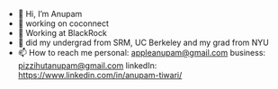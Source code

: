 - 👋 Hi, I’m Anupam 
- 👀 working on coconnect 
- 💁 Working at BlackRock 
- 🌱 did my undergrad from SRM, UC Berkeley and my grad from NYU
- 📫 How to reach me personal: appleanupam@gmail.com business: pizzihutanupam@gmail.com linkedIn: https://www.linkedin.com/in/anupam-tiwari/

<!---
anupam-tiwari/anupam-tiwari is a ✨ special ✨ repository because its `README.md` (this file) appears on your GitHub profile.
You can click the Preview link to take a look at your changes.
--->
